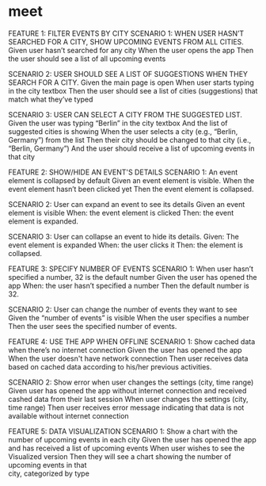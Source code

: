 # meet

FEATURE 1: FILTER EVENTS BY CITY
SCENARIO 1: WHEN USER HASN’T SEARCHED FOR A CITY, SHOW UPCOMING EVENTS FROM ALL CITIES.
Given user hasn’t searched for any city
When the user opens the app
Then the user should see a list of all upcoming events

SCENARIO 2: USER SHOULD SEE A LIST OF SUGGESTIONS WHEN THEY SEARCH FOR A CITY.
Given the main page is open
When user starts typing in the city textbox
Then the user should see a list of cities (suggestions) that match what they’ve typed

SCENARIO 3: USER CAN SELECT A CITY FROM THE SUGGESTED LIST.
Given the user was typing “Berlin” in the city textbox
And the list of suggested cities is showing
When the user selects a city (e.g., “Berlin, Germany”) from the list
Then their city should be changed to that city (i.e., “Berlin, Germany”)
And the user should receive a list of upcoming events in that city

FEATURE 2: SHOW/HIDE AN EVENT'S DETAILS
SCENARIO 1: An event element is collapsed by default
Given an event element is visible.
When the event element hasn’t been clicked yet
Then the event element is collapsed.

SCENARIO 2: User can expand an event to see its details
Given an event element is visible
When: the event element is clicked
Then: the event element is expanded.

SCENARIO 3: User can collapse an event to hide its details.
Given: The event element is expanded
When: the user clicks it
Then: the element is collapsed.

FEATURE 3: SPECIFY NUMBER OF EVENTS
SCENARIO 1: When user hasn’t specified a number, 32 is the default number
Given the user has opened the app
When: the user hasn’t specified a number
Then the default number is 32.

SCENARIO 2: User can change the number of events they want to see
Given the “number of events” is visible
When the user specifies a number
Then the user sees the specified number of events.

FEATURE 4: USE THE APP WHEN OFFLINE
SCENARIO 1: Show cached data when there’s no internet connection
Given the user has opened the app 
When the user doesn't have network connection
Then user	receives data based on cached data according to his/her previous activities.

SCENARIO 2: Show error when user changes the settings (city, time range)
Given user has	opened	the	app	without	internet	connection	and	received	
cashed	data	from	their	last	session
When user	changes	the	settings	(city,	time	range)
Then user	receives	error	message	indicating	that	data	is	not	available
without	internet	connection

FEATURE 5: DATA VISUALIZATION
SCENARIO 1: Show a chart with the number of upcoming events in each city
Given the user has opened the app and	has	received a	list	of	upcoming events
When user	wishes to see the Visualized version
Then they	will	see	a	chart	showing	the	number	of	upcoming	events	in	that	
city,	categorized	by	type
